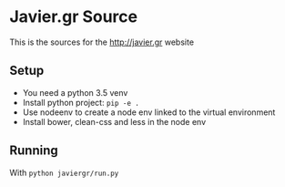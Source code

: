 # Javier.gr Source

This is the sources for the http://javier.gr website

## Setup

- You need a python 3.5 venv
- Install python project: `pip -e .`
- Use nodeenv to create a node env linked to the virtual environment
- Install bower, clean-css and less in the node env

## Running

With `python javiergr/run.py`

